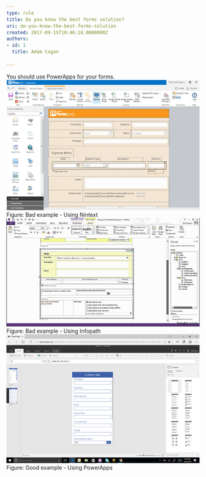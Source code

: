 ```yaml
---
type: rule
title: Do you know the best forms solution?
uri: do-you-know-the-best-forms-solution
created: 2017-09-15T19:46:24.0000000Z
authors:
- id: 1
  title: Adam Cogan

---
```


 You should use PowerApps for your forms.
 ​​​![nintex.jpg](nintex.jpg)Figure: Bad example - Using Nintext![infopath.jpg](infopath.jpg)Figure: Bad example - Using Infopath![powerapps.jpg](powerapps.jpg)Figure: Good example - Using PowerApps ​​   

